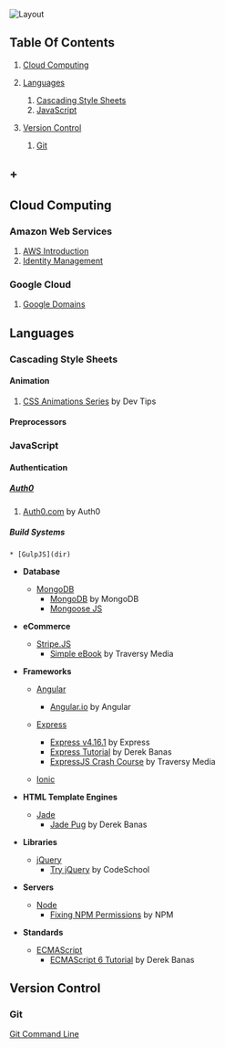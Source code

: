 ![Layout](https://raw.github.com/elwoodberry/education/master/_img/headers/890x400__header_education.png)

## Table Of Contents
1. [Cloud Computing](#cloud-computing)
1. [Languages](#languages)
    1. [Cascading Style Sheets](#cascading-style-sheets)
    1. [JavaScript](#javascript)

1. [Version Control](#version-control)
    1. [Git](#git)
## +






## Cloud Computing
### Amazon Web Services
1. [AWS Introduction](dir/)
1. [Identity Management](dir/)

### Google Cloud
1. [Google Domains](dir/)






## Languages
### Cascading Style Sheets
#### Animation
1. [CSS Animations Series](dir/languages/css/animation/css-animations-series) by Dev Tips

#### Preprocessors






### JavaScript
#### Authentication
##### [Auth0](dir/languages/javascript/auth0)
1. [Auth0.com](dir/languages/javascript/auth0/auth0) by Auth0

##### Build Systems
    * [GulpJS](dir)

  * **Database**  
    * [MongoDB](dir/languages/javascript/mongodb)
      * [MongoDB](dir/languages/javascript/mongodb/mongodb) by MongoDB
      * [Mongoose JS]()

  * **eCommerce**
    * [Stripe.JS](dir/languages/javascript/stripe)
      * [Simple eBook](dir/languages/javascript/simple-ebook) by Traversy Media

  * **Frameworks**
    * [Angular](dir/languages/javascript/angular)
      * [Angular.io](dir/languages/javascript/angular/angular-io) by Angular

    * [Express](dir/languages/javascript/express)
      * [Express v4.16.1](dir/languages/javascript/express/express_v4-16-1) by Express
      * [Express Tutorial](dir/languages/javascript/express/express-tutorial) by Derek Banas
      * [ExpressJS Crash Course](dir/languages/javascript/express/expressjs-crash-course) by Traversy Media

    * [Ionic](dir/languages/javascript/ionic)

  * **HTML Template Engines**
    * [Jade](dir/languages/javascript/jade)
      * [Jade Pug](dir/languages/javascript/jade/jade-pug) by Derek Banas

  * **Libraries**  
    * [jQuery](dir/languages/javascript/jquery)
      * [Try jQuery](dir/languages/javascript/jquery/try-jquery) by CodeSchool

  * **Servers**
    * [Node](dir/languages/javascript/node)
      * [Fixing NPM Permissions](dir/languages/javascript/node/fixing-npm-permissions) by NPM

  * **Standards**
    * [ECMAScript](dir/languages/javascript/ecmascript)
      * [ECMAScript 6 Tutorial](dir/languages/javascript/ecmascript/ecmascript-6-tutorial) by Derek Banas

## Version Control

### Git
[Git Command Line](dir/version-control/git)
